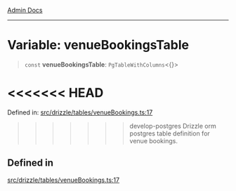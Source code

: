 [Admin Docs](/)

***

# Variable: venueBookingsTable

> `const` **venueBookingsTable**: `PgTableWithColumns`\<\{\}\>

<<<<<<< HEAD
=======
Defined in: [src/drizzle/tables/venueBookings.ts:17](https://github.com/PalisadoesFoundation/talawa-api/blob/37e2d6abe1cabaa02f97a3c6c418b81e8fcb5a13/src/drizzle/tables/venueBookings.ts#L17)

>>>>>>> develop-postgres
Drizzle orm postgres table definition for venue bookings.

## Defined in

[src/drizzle/tables/venueBookings.ts:17](https://github.com/NishantSinghhhhh/talawa-api/blob/ff0f1d6ae21d3428519b64e42fe3bfdff573cb6e/src/drizzle/tables/venueBookings.ts#L17)
